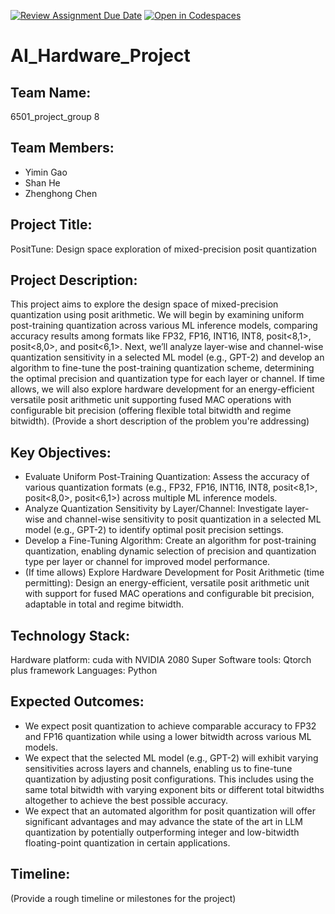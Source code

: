 [![Review Assignment Due Date](https://classroom.github.com/assets/deadline-readme-button-22041afd0340ce965d47ae6ef1cefeee28c7c493a6346c4f15d667ab976d596c.svg)](https://classroom.github.com/a/Buol6fpg)
[![Open in Codespaces](https://classroom.github.com/assets/launch-codespace-2972f46106e565e64193e422d61a12cf1da4916b45550586e14ef0a7c637dd04.svg)](https://classroom.github.com/open-in-codespaces?assignment_repo_id=16837588)

# AI_Hardware_Project

## Team Name: 
6501_project_group 8 

## Team Members:
- Yimin Gao
- Shan He
- Zhenghong Chen

## Project Title:
PositTune: Design space exploration of mixed-precision posit quantization

## Project Description:
This project aims to explore the design space of mixed-precision quantization using posit arithmetic. We will begin by examining uniform post-training quantization across various ML inference models, comparing accuracy results among formats like FP32, FP16, INT16, INT8, posit<8,1>, posit<8,0>, and posit<6,1>. Next, we’ll analyze layer-wise and channel-wise quantization sensitivity in a selected ML model (e.g., GPT-2) and develop an algorithm to fine-tune the post-training quantization scheme, determining the optimal precision and quantization type for each layer or channel. If time allows, we will also explore hardware development for an energy-efficient versatile posit arithmetic unit supporting fused MAC operations with configurable bit precision (offering flexible total bitwidth and regime bitwidth). 
(Provide a short description of the problem you're addressing)

## Key Objectives:
- Evaluate Uniform Post-Training Quantization: Assess the accuracy of various quantization formats (e.g., FP32, FP16, INT16, INT8, posit<8,1>, posit<8,0>, posit<6,1>) across multiple ML inference models.
- Analyze Quantization Sensitivity by Layer/Channel: Investigate layer-wise and channel-wise sensitivity to posit quantization in a selected ML model (e.g., GPT-2) to identify optimal posit precision settings.
- Develop a Fine-Tuning Algorithm: Create an algorithm for post-training quantization, enabling dynamic selection of precision and quantization type per layer or channel for improved model performance.
- (If time allows) Explore Hardware Development for Posit Arithmetic (time permitting): Design an energy-efficient, versatile posit arithmetic unit with support for fused MAC operations and configurable bit precision, adaptable in total and regime bitwidth.

## Technology Stack:
Hardware platform: cuda with NVIDIA 2080 Super
Software tools: Qtorch plus framework
Languages: Python

## Expected Outcomes:
- We expect posit quantization to achieve comparable accuracy to FP32 and FP16 quantization while using a lower bitwidth across various ML models.
- We expect that the selected ML model (e.g., GPT-2) will exhibit varying sensitivities across layers and channels, enabling us to fine-tune quantization by adjusting posit configurations. This includes using the same total bitwidth with varying exponent bits or different total bitwidths altogether to achieve the best possible accuracy.
- We expect that an automated algorithm for posit quantization will offer significant advantages and may advance the state of the art in LLM quantization by potentially outperforming integer and low-bitwidth floating-point quantization in certain applications.

## Timeline:
(Provide a rough timeline or milestones for the project)
